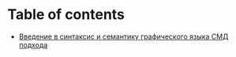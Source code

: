 # Table of contents

* [Введение в синтаксис и семантику графического языка СМД подхода](README.md)

